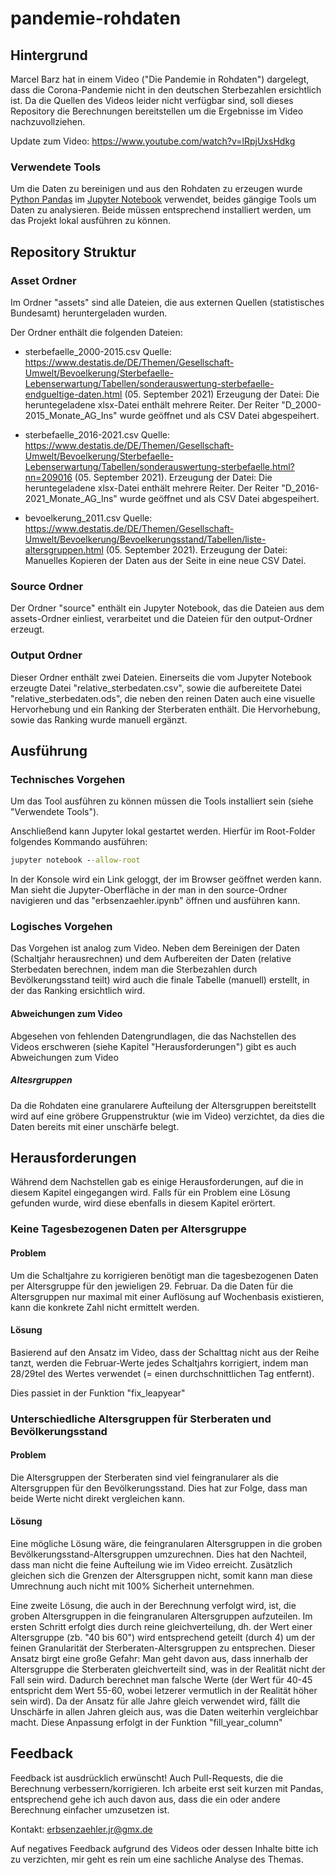 # pandemie-rohdaten

## Hintergrund

Marcel Barz hat in einem Video ("Die Pandemie in Rohdaten") dargelegt, dass die Corona-Pandemie nicht in den deutschen Sterbezahlen ersichtlich ist. Da die Quellen des Videos leider nicht verfügbar sind, soll dieses Repository die Berechnungen bereitstellen um die Ergebnisse im Video nachzuvollziehen.

Update zum Video: https://www.youtube.com/watch?v=lRpjUxsHdkg

### Verwendete Tools

Um die Daten zu bereinigen und aus den Rohdaten zu erzeugen wurde [Python Pandas](https://pandas.pydata.org/) im [Jupyter Notebook](https://jupyter.org/) verwendet, beides gängige Tools um Daten zu analysieren. Beide müssen entsprechend installiert werden, um das Projekt lokal ausführen zu können.

## Repository Struktur

### Asset Ordner

Im Ordner "assets" sind alle Dateien, die aus externen Quellen (statistisches Bundesamt) heruntergeladen wurden. 

Der Ordner enthält die folgenden Dateien:

- sterbefaelle_2000-2015.csv
Quelle: https://www.destatis.de/DE/Themen/Gesellschaft-Umwelt/Bevoelkerung/Sterbefaelle-Lebenserwartung/Tabellen/sonderauswertung-sterbefaelle-endgueltige-daten.html (05. September 2021)
Erzeugung der Datei: Die heruntegeladene xlsx-Datei enthält mehrere Reiter. Der Reiter "D_2000-2015_Monate_AG_Ins" wurde geöffnet und als CSV Datei abgespeihert.

- sterbefaelle_2016-2021.csv
Quelle: https://www.destatis.de/DE/Themen/Gesellschaft-Umwelt/Bevoelkerung/Sterbefaelle-Lebenserwartung/Tabellen/sonderauswertung-sterbefaelle.html?nn=209016 (05. September 2021). Erzeugung der Datei: Die heruntegeladene xlsx-Datei enthält mehrere Reiter. Der Reiter "D_2016-2021_Monate_AG_Ins" wurde geöffnet und als CSV Datei abgespeihert.

- bevoelkerung_2011.csv
Quelle: https://www.destatis.de/DE/Themen/Gesellschaft-Umwelt/Bevoelkerung/Bevoelkerungsstand/Tabellen/liste-altersgruppen.html (05. September 2021). Erzeugung der Datei: Manuelles Kopieren der Daten aus der Seite in eine neue CSV Datei.

### Source Ordner

Der Ordner "source" enthält ein Jupyter Notebook, das die Dateien aus dem assets-Ordner einliest, verarbeitet und die Dateien für den output-Ordner erzeugt.

### Output Ordner

Dieser Ordner enthält zwei Dateien. Einerseits die vom Jupyter Notebook erzeugte Datei "relative_sterbedaten.csv", sowie die aufbereitete Datei "relative_sterbedaten.ods", die neben den reinen Daten auch eine visuelle Hervorhebung und ein Ranking der Sterberaten enthält. Die Hervorhebung, sowie das Ranking wurde manuell ergänzt.

## Ausführung

### Technisches Vorgehen

Um das Tool ausführen zu können müssen die Tools installiert sein (siehe "Verwendete Tools").

Anschließend kann Jupyter lokal gestartet werden. Hierfür im Root-Folder folgendes Kommando ausführen:

```cmd
jupyter notebook --allow-root
```

In der Konsole wird ein Link geloggt, der im Browser geöffnet werden kann. Man sieht die Jupyter-Oberfläche in der man in den source-Ordner navigieren und das "erbsenzaehler.ipynb" öffnen und ausführen kann.


### Logisches Vorgehen

Das Vorgehen ist analog zum Video. Neben dem Bereinigen der Daten (Schaltjahr herausrechnen) und dem Aufbereiten der Daten (relative Sterbedaten berechnen, indem man die Sterbezahlen durch Bevölkerungsstand teilt) wird auch die finale Tabelle (manuell) erstellt, in der das Ranking ersichtlich wird.

#### Abweichungen zum Video

Abgesehen von fehlenden Datengrundlagen, die das Nachstellen des Videos erschweren (siehe Kapitel "Herausforderungen") gibt es auch Abweichungen zum Video

##### Altesrgruppen

Da die Rohdaten eine granularere Aufteilung der Altersgruppen bereitstellt wird auf eine gröbere Gruppenstruktur (wie im Video) verzichtet, da dies die Daten bereits mit einer unschärfe belegt.


## Herausforderungen

Während dem Nachstellen gab es einige Herausforderungen, auf die in diesem Kapitel eingegangen wird. Falls für ein Problem eine Lösung gefunden wurde, wird diese ebenfalls in diesem Kapitel erörtert.

### Keine Tagesbezogenen Daten per Altersgruppe

#### Problem 

Um die Schaltjahre zu korrigieren benötigt man die tagesbezogenen Daten per Altersgruppe für den jewieligen 29. Februar. Da die Daten für die Altersgruppen nur maximal mit einer Auflösung auf Wochenbasis existieren, kann die konkrete Zahl nicht ermittelt werden.

#### Lösung

Basierend auf den Ansatz im Video, dass der Schalttag nicht aus der Reihe tanzt, werden die Februar-Werte jedes Schaltjahrs korrigiert, indem man 28/29tel des Wertes verwendet (= einen durchschnittlichen Tag entfernt).

Dies passiet in der Funktion "fix_leapyear"

### Unterschiedliche Altersgruppen für Sterberaten und Bevölkerungsstand

#### Problem 

Die Altersgruppen der Sterberaten sind viel feingranularer als die Altersgruppen für den Bevölkerungsstand. Dies hat zur Folge, dass man beide Werte nicht direkt vergleichen kann. 

#### Lösung

Eine mögliche Lösung wäre, die feingranularen Altersgruppen in die groben Bevölkerungsstand-Altersgruppen umzurechnen. Dies hat den Nachteil, dass man nicht die feine Aufteilung wie im Video erreicht. Zusätzlich gleichen sich die Grenzen der Altersgruppen nicht, somit kann man diese Umrechnung auch nicht mit 100% Sicherheit unternehmen.

Eine zweite Lösung, die auch in der Berechnung verfolgt wird, ist, die groben Altersgruppen in die feingranularen Altersgruppen aufzuteilen. Im ersten Schritt erfolgt dies durch reine gleichverteilung, dh. der Wert einer Altersgruppe (zb. "40 bis 60") wird entsprechend geteilt (durch 4) um der feinen Granularität der Sterberaten-Altersgruppen zu entsprechen.
Dieser Ansatz birgt eine große Gefahr: Man geht davon aus, dass innerhalb der Altersgruppe die Sterberaten gleichverteilt sind, was in der Realität nicht der Fall sein wird. Dadurch berechnet man falsche Werte (der Wert für 40-45 entspricht dem Wert 55-60, wobei letzerer vermutlich in der Realität höher sein wird). Da der Ansatz für alle Jahre gleich verwendet wird, fällt die Unschärfe in allen Jahren gleich aus, was die Daten weiterhin vergleichbar macht. Diese Anpassung erfolgt in der Funktion "fill_year_column"


## Feedback

Feedback ist ausdrücklich erwünscht! Auch Pull-Requests, die die Berechnung verbessern/korrigieren. Ich arbeite erst seit kurzen mit Pandas, entsprechend gehe ich auch davon aus, dass die ein oder andere Berechnung einfacher umzusetzen ist.

Kontakt: erbsenzaehler.jr@gmx.de

Auf negatives Feedback aufgrund des Videos oder dessen Inhalte bitte ich zu verzichten, mir geht es rein um eine sachliche Analyse des Themas.
